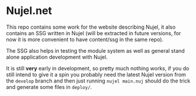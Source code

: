 # Nujel.net

This repo contains some work for the website describing Nujel, it also contains
an SSG written in Nujel (will be extracted in future versions, for now it is more
convenient to have content/ssg in the same repo).

The SSG also helps in testing the module system as well as general stand alone
application development with Nujel.

It is still **very** early in development, so pretty much nothing works, if you
do still intend to give it a spin you probably need the latest Nujel version from
the `develop` branch and then just running `nujel main.nuj` should do the trick
and generate some files in `deploy/`.
